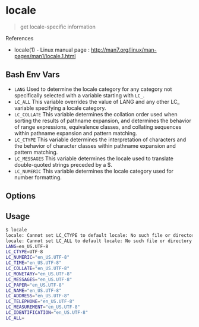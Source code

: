 # locale

> get locale-specific information

References

- locale(1) - Linux manual page : http://man7.org/linux/man-pages/man1/locale.1.html

## Bash Env Vars

- `LANG` Used to determine the locale category for any category not specifically selected with a variable starting with `LC_`.
- `LC_ALL` This variable overrides the value of LANG and any other LC_ variable specifying a locale category.
- `LC_COLLATE` This  variable  determines the collation order used when sorting the results of pathname expansion, and determines the behavior of range expressions, equivalence classes, and collating sequences within pathname expansion and pattern matching.
- `LC_CTYPE` This variable determines the interpretation of characters and the behavior of character classes within pathname expansion and pattern matching.
- `LC_MESSAGES` This variable determines the locale used to translate double-quoted strings preceded by a \$.
- `LC_NUMERIC` This variable determines the locale category used for number formatting.

## Options

## Usage

```bash
$ locale
locale: Cannot set LC_CTYPE to default locale: No such file or directory
locale: Cannot set LC_ALL to default locale: No such file or directory
LANG=en_US.UTF-8
LC_CTYPE=UTF-8
LC_NUMERIC="en_US.UTF-8"
LC_TIME="en_US.UTF-8"
LC_COLLATE="en_US.UTF-8"
LC_MONETARY="en_US.UTF-8"
LC_MESSAGES="en_US.UTF-8"
LC_PAPER="en_US.UTF-8"
LC_NAME="en_US.UTF-8"
LC_ADDRESS="en_US.UTF-8"
LC_TELEPHONE="en_US.UTF-8"
LC_MEASUREMENT="en_US.UTF-8"
LC_IDENTIFICATION="en_US.UTF-8"
LC_ALL=
```
